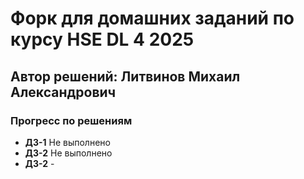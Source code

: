 # Форк для домашних заданий по курсу HSE DL 4 2025
## Автор решений: Литвинов Михаил Александрович
### Прогресс по решениям
-  **ДЗ-1** Не выполнено
-  **ДЗ-2** Не выполнено
-  **ДЗ-2** -

